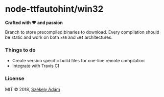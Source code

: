 node-ttfautohint/win32
======================

**Crafted with ❤ and passion**

Branch to store precompiled binaries to download. Every compilation should be 
static and work on both `x86` and `x64` architectures.

### Things to do

- Create version specific build files for one-line remote compilation
- Integrate with Travis CI

### License

MIT © 2018, [Székely Ádám][Z]


[Z]: https://github.com/enteocode

